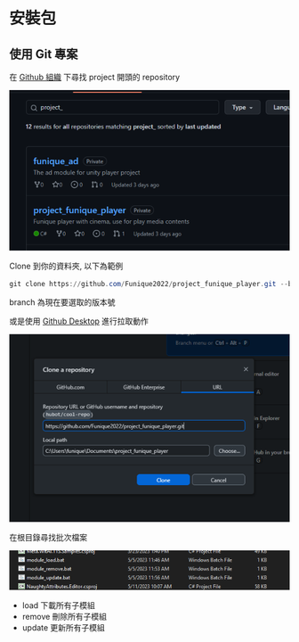 # 安裝包

## 使用 Git 專案

在 [Github 組織](https://github.com/Funique2022) 下尋找 project 開頭的 repository

![pm](../images/project_prefix.png)

Clone 到你的資料夾, 以下為範例

```powershell
git clone https://github.com/Funique2022/project_funique_player.git --branch v1.0
```

branch 為現在要選取的版本號

或是使用 [Github Desktop](https://desktop.github.com/) 進行拉取動作

![Clone](../images/desktop_clone.png)

在根目錄尋找批次檔案

![Github Repo](../images/pull_repo.png)

* load 下載所有子模組
* remove 刪除所有子模組
* update 更新所有子模組
